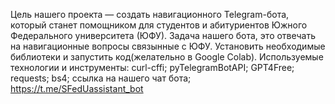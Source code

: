 Цель нашего проекта — создать навигационного Telegram-бота, который станет помощником для студентов и абитуриентов Южного Федерального университета (ЮФУ).
Задача нашего бота, это отвечать на навигационные вопросы связынные с ЮФУ.
Установить необходимые библиотеки и запустить код(желательно в Google Colab).
Используемые технологии и инструменты:
curl-cffi; 
pyTelegramBotAPI; 
GPT4Free; 
requests; 
bs4; 
ссылка на нашего чат бота; https://t.me/SFedUassistant_bot

